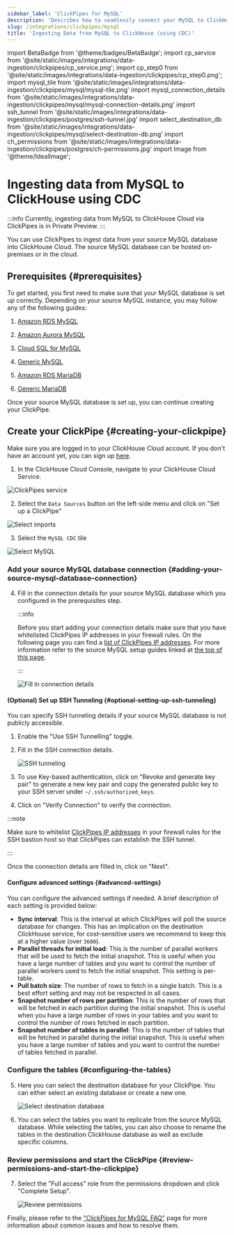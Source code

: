 ```yaml
---
sidebar_label: 'ClickPipes for MySQL'
description: 'Describes how to seamlessly connect your MySQL to ClickHouse Cloud.'
slug: /integrations/clickpipes/mysql
title: 'Ingesting Data from MySQL to ClickHouse (using CDC)'
---
```


import BetaBadge from '@theme/badges/BetaBadge';
import cp_service from '@site/static/images/integrations/data-ingestion/clickpipes/cp_service.png';
import cp_step0 from '@site/static/images/integrations/data-ingestion/clickpipes/cp_step0.png';
import mysql_tile from '@site/static/images/integrations/data-ingestion/clickpipes/mysql/mysql-tile.png'
import mysql_connection_details from '@site/static/images/integrations/data-ingestion/clickpipes/mysql/mysql-connection-details.png'
import ssh_tunnel from '@site/static/images/integrations/data-ingestion/clickpipes/postgres/ssh-tunnel.jpg'
import select_destination_db from '@site/static/images/integrations/data-ingestion/clickpipes/mysql/select-destination-db.png'
import ch_permissions from '@site/static/images/integrations/data-ingestion/clickpipes/postgres/ch-permissions.jpg'
import Image from '@theme/IdealImage';

# Ingesting data from MySQL to ClickHouse using CDC

<BetaBadge/>

:::info
Currently, ingesting data from MySQL to ClickHouse Cloud via ClickPipes is in Private Preview.
:::


You can use ClickPipes to ingest data from your source MySQL database into ClickHouse Cloud. The source MySQL database can be hosted on-premises or in the cloud.

## Prerequisites {#prerequisites}

To get started, you first need to make sure that your MySQL database is set up correctly. Depending on your source MySQL instance, you may follow any of the following guides:

1. [Amazon RDS MySQL](./mysql/source/rds)

2. [Amazon Aurora MySQL](./mysql/source/aurora)

3. [Cloud SQL for MySQL](./mysql/source/gcp)

3. [Generic MySQL](./mysql/source/generic)

4. [Amazon RDS MariaDB](./mysql/source/rds_maria)

3. [Generic MariaDB](./mysql/source/generic_maria)

Once your source MySQL database is set up, you can continue creating your ClickPipe.

## Create your ClickPipe {#creating-your-clickpipe}

Make sure you are logged in to your ClickHouse Cloud account. If you don't have an account yet, you can sign up [here](https://cloud.clickhouse.com/).

[//]: # (   TODO update image here)
1. In the ClickHouse Cloud Console, navigate to your ClickHouse Cloud Service.

<Image img={cp_service} alt="ClickPipes service" size="lg" border/>

2. Select the `Data Sources` button on the left-side menu and click on "Set up a ClickPipe"

<Image img={cp_step0} alt="Select imports" size="lg" border/>

3. Select the `MySQL CDC` tile

<Image img={mysql_tile} alt="Select MySQL" size="lg" border/>

### Add your source MySQL database connection {#adding-your-source-mysql-database-connection}

4. Fill in the connection details for your source MySQL database which you configured in the prerequisites step.

   :::info

   Before you start adding your connection details make sure that you have whitelisted ClickPipes IP addresses in your firewall rules. On the following page you can find a [list of ClickPipes IP addresses](../index.md#list-of-static-ips).
   For more information refer to the source MySQL setup guides linked at [the top of this page](#prerequisites).

   :::

   <Image img={mysql_connection_details} alt="Fill in connection details" size="lg" border/>

#### (Optional) Set up SSH Tunneling {#optional-setting-up-ssh-tunneling}

You can specify SSH tunneling details if your source MySQL database is not publicly accessible.


1. Enable the "Use SSH Tunnelling" toggle.
2. Fill in the SSH connection details.

   <Image img={ssh_tunnel} alt="SSH tunneling" size="lg" border/>

3. To use Key-based authentication, click on "Revoke and generate key pair" to generate a new key pair and copy the generated public key to your SSH server under `~/.ssh/authorized_keys`.
4. Click on "Verify Connection" to verify the connection.

:::note

Make sure to whitelist [ClickPipes IP addresses](../clickpipes#list-of-static-ips) in your firewall rules for the SSH bastion host so that ClickPipes can establish the SSH tunnel.

:::

Once the connection details are filled in, click on "Next".

#### Configure advanced settings {#advanced-settings}

You can configure the advanced settings if needed. A brief description of each setting is provided below:

- **Sync interval**: This is the interval at which ClickPipes will poll the source database for changes. This has an implication on the destination ClickHouse service, for cost-sensitive users we recommend to keep this at a higher value (over `3600`).
- **Parallel threads for initial load**: This is the number of parallel workers that will be used to fetch the initial snapshot. This is useful when you have a large number of tables and you want to control the number of parallel workers used to fetch the initial snapshot. This setting is per-table.
- **Pull batch size**: The number of rows to fetch in a single batch. This is a best effort setting and may not be respected in all cases.
- **Snapshot number of rows per partition**: This is the number of rows that will be fetched in each partition during the initial snapshot. This is useful when you have a large number of rows in your tables and you want to control the number of rows fetched in each partition.
- **Snapshot number of tables in parallel**: This is the number of tables that will be fetched in parallel during the initial snapshot. This is useful when you have a large number of tables and you want to control the number of tables fetched in parallel.


### Configure the tables {#configuring-the-tables}

5. Here you can select the destination database for your ClickPipe. You can either select an existing database or create a new one.

   <Image img={select_destination_db} alt="Select destination database" size="lg" border/>

6. You can select the tables you want to replicate from the source MySQL database. While selecting the tables, you can also choose to rename the tables in the destination ClickHouse database as well as exclude specific columns.

### Review permissions and start the ClickPipe {#review-permissions-and-start-the-clickpipe}

7. Select the "Full access" role from the permissions dropdown and click "Complete Setup".

   <Image img={ch_permissions} alt="Review permissions" size="lg" border/>

Finally, please refer to the ["ClickPipes for MySQL FAQ"](/integrations/clickpipes/mysql/faq) page for more information about common issues and how to resolve them.
